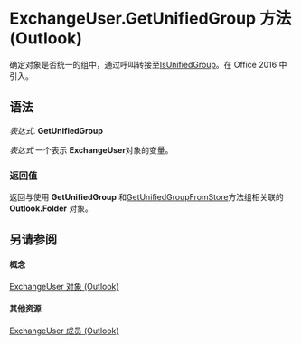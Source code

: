 
# ExchangeUser.GetUnifiedGroup 方法 (Outlook)

确定对象是否统一的组中，通过呼叫转接至[IsUnifiedGroup](46f9564a-1c0a-fe6c-3f06-989fb5f36adf.md)。在 Office 2016 中引入。


## 语法

 _表达式_. **GetUnifiedGroup**

 _表达式_ 一个表示 **ExchangeUser**对象的变量。


### 返回值

返回与使用 **GetUnifiedGroup** 和[GetUnifiedGroupFromStore](38a901d3-670f-afd2-a385-3b2bb859cb81.md)方法组相关联的 **Outlook.Folder** 对象。


## 另请参阅


#### 概念


[ExchangeUser 对象 (Outlook)](6ec117d1-7fdb-aa36-b567-1242f8238df0.md)
#### 其他资源


[ExchangeUser 成员 (Outlook)](b9489e9d-0b8e-1c8d-d5df-8def4b1ee5e8.md)